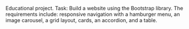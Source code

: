 Educational project. Task: Build a website using the Bootstrap library. The requirements include: responsive navigation with a hamburger menu, an image carousel, a grid layout, cards, an accordion, and a table.
